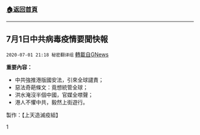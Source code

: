 ###  [:house:返回首頁](https://github.com/ourhimalayas/txt)
---

## 7月1日中共病毒疫情要聞快報
`2020-07-01 21:18 秘密翻译组` [轉載自GNews](https://gnews.org/zh-hant/251526/)

**重要內容：**

- 中共強推港版國安法，引來全球譴責；
- 惡法奇葩條文：竟想統管全球；
- 洪水淹沒半個中國，官媒全噤聲；
- 港人不懼中共，毅然上街遊行。




製作：【上天造滅疫組】

1
